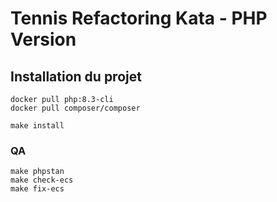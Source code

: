 # Tennis Refactoring Kata - PHP Version

## Installation du projet
```shell script
docker pull php:8.3-cli
docker pull composer/composer

make install
```

### QA
```shell script
make phpstan
make check-ecs
make fix-ecs
```